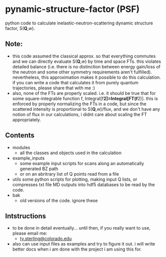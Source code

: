 # pynamic-structure-factor (PSF)
python code to calculate inelastic-neutron-scattering dynamic structure factor, S(**Q**,*w*).  

## Note:
- this code assumed the classical approx. so that everything commutes and we can directly evaluate S(**Q**,*w*) by time and space FTs. this violates detailed balance (i.e. there is no distinction between energy gain/loss of the neutron and some other symmetry requirements aren't fulfilled). nevertheless, this approximation makes it possible to do this calculation. if you can write a code that calculates it from purely quantum trajectories, please share that with me :)
- also, none of the FTs are properly scaled. i.e. it should be true that for some square-integrable function f,  Integral[f**2]=Integral[FT(f**2)]. this is enforced by properly normalizing the FTs in a code, but since the scattered intensity is proportional to S(**Q**,*w*)/flux, and we don't have any notion of flux in our calculations, i didnt care about scaling the FT appropriately. 

## Contents
- modules
  - all the classes and objects used in the calculation
- example_inputs
  - some example input scripts for scans along an automatically generated BZ path
  - or on an abritrary list of Q points read from a file
- utils
  some python scripts for plotting, making input Q lists, or compresses txt file MD outputs into hdf5 databases to be read by the code. 
- bak 
  - old versions of the code. ignore these

## Intstructions
- to be done in detail eventually... until then, if you really want to use, please email me:
  - ty.sterling@colorado.edu
- also can use input files as examples and try to figure it out. i will write better docs when i am done with the project i am using this for. 

